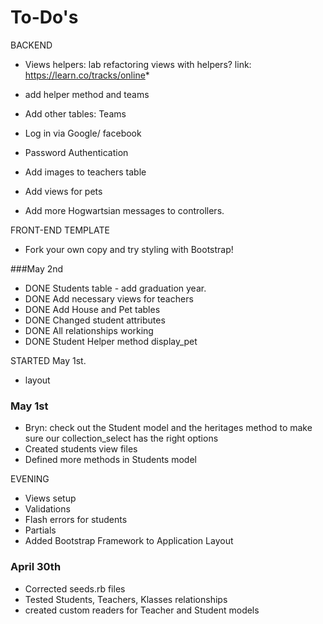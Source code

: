 # To-Do's


BACKEND

* Views helpers: lab refactoring views with helpers?
link: https://learn.co/tracks/online*

* add helper method and teams
* Add other tables: Teams
* Log in via Google/ facebook
* Password Authentication
* Add images to teachers table
* Add views for pets

* Add more Hogwartsian messages to controllers.

FRONT-END TEMPLATE
* Fork your own copy and try styling with Bootstrap!

###May 2nd
* DONE Students table - add graduation year.
* DONE Add necessary views for teachers
* DONE Add House and Pet tables
* DONE Changed student attributes
* DONE All relationships working
* DONE Student Helper method display_pet


STARTED May 1st.
* layout

### May 1st
* Bryn: check out the Student model and the heritages method to make sure our collection_select has the right options  
* Created students view files
* Defined more methods in Students model

EVENING

* Views setup
* Validations
* Flash errors for students
* Partials
* Added Bootstrap Framework to Application Layout


### April 30th
* Corrected seeds.rb files
* Tested Students, Teachers, Klasses relationships
* created custom readers for Teacher and Student models
